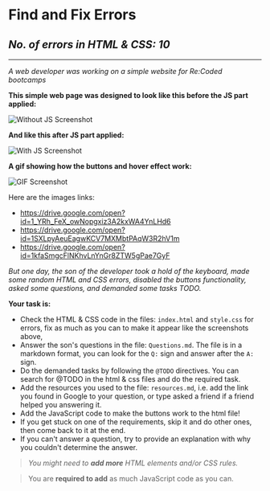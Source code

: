 # Find and Fix Errors
## _No. of errors in HTML & CSS: **10**_
---

_A web developer was working on a simple website for Re:Coded bootcamps_


**This simple web page was designed to look like this before the JS part applied:**

![Without JS Screenshot](img/codingChallenge1.png)

**And like this after JS part applied:**

![With JS Screenshot](img/codingChallenge2.png)

**A gif showing how the buttons and hover effect work:**

![GIF Screenshot](img/codingChallenge.gif)

Here are the images links:
- https://drive.google.com/open?id=1_YRh_FeX_owNopgxiz3A2kxWA4YnLHd6
- https://drive.google.com/open?id=1SXLpyAeuEagwKCV7MXMbtPAqW3R2hV1m
- https://drive.google.com/open?id=1kfaSmgcFlNKhvLnYnGr8ZTW5gPae7GyF


_But one day, the son of the developer took a hold of the keyboard, made some random HTML and CSS errors, disabled the buttons functionality, asked some questions, and demanded some tasks TODO._


**Your task is:**
- Check the HTML & CSS code in the files: `index.html` and `style.css` for errors, fix as much as you can to make it appear like the screenshots above, 
- Answer the son's questions in the file: `Questions.md`. The file is in a markdown format, you can look for the `Q:` sign and answer after the `A:` sign.
- Do the demanded tasks by following the `@TODO` directives. You can search for @TODO in the html & css files and do the required task.
- Add the resources you used to the file: `resources.md`, i.e. add the link you found in Google to your question, or type asked a friend if a friend helped you answering it.
- Add the JavaScript code to make the buttons work to the html file!
- If you get stuck on one of the requirements, skip it and do other ones, then come back to it at the end.
- If you can't answer a question, try to provide an explanation with why you couldn't determine the answer. 


> _You might need to **add more** HTML elements and/or CSS rules._

> You are **required to add** as much JavaScript code as you can.
